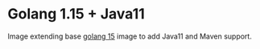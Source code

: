 Golang 1.15 + Java11
====================

Image extending base
[golang 15](https://github.com/docker-library/golang/tree/0a17cd3bee09788bc9b24c505e12b2d11788564e/1.15/buster) image to
add Java11 and Maven support.
